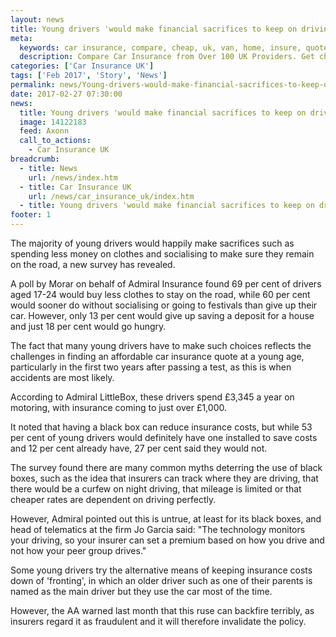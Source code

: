 ```yaml
---
layout: news
title: Young drivers 'would make financial sacrifices to keep on driving' - Quotezone.co.uk
meta:
  keywords: car insurance, compare, cheap, uk, van, home, insure, quotes, online, comparison, bike, loans, life
  description: Compare Car Insurance from Over 100 UK Providers. Get cheap quotes online now using our fast, free, secure comparison site
categories: ['Car Insurance UK']
tags: ['Feb 2017', 'Story', 'News']
permalink: news/Young-drivers-would-make-financial-sacrifices-to-keep-on-driving-.htm
date: 2017-02-27 07:30:00
news:
  title: Young drivers 'would make financial sacrifices to keep on driving'
  image: 14122183
  feed: Axonn
  call_to_actions:
    - Car Insurance UK
breadcrumb:
  - title: News
    url: /news/index.htm
  - title: Car Insurance UK
    url: /news/car_insurance_uk/index.htm
  - title: Young drivers 'would make financial sacrifices to keep on driving'
footer: 1
---
```


The majority of young drivers would happily make sacrifices such as spending less money on clothes and socialising to make sure they remain on the road, a new survey has revealed.

A poll by Morar on behalf of Admiral Insurance found 69 per cent of drivers aged 17-24 would buy less clothes to stay on the road, while 60 per cent would sooner do without socialising or going to festivals than give up their car. However, only 13 per cent would give up saving a deposit for a house and just 18 per cent would go hungry.

The fact that many young drivers have to make such choices reflects the challenges in finding an affordable car insurance quote at a young age, particularly in the first two years after passing a test, as this is when accidents are most likely.

According to Admiral LittleBox, these drivers spend &pound;3,345 a year on motoring, with insurance coming to just over &pound;1,000.

It noted that having a black box can reduce insurance costs, but while 53 per cent of young drivers would definitely have one installed to save costs and 12 per cent already have, 27 per cent said they would not.

The survey found there are many common myths deterring the use of black boxes, such as the idea that insurers can track where they are driving, that there would be a curfew on night driving, that mileage is limited or that cheaper rates are dependent on driving perfectly.

However, Admiral pointed out this is untrue, at least for its black boxes, and head of telematics at the firm Jo Garcia said: &quot;The technology monitors your driving, so your insurer can set a premium based on how you drive and not how your peer group drives.&quot;

Some young drivers try the alternative means of keeping insurance costs down of &#39;fronting&#39;, in which an older driver such as one of their parents is named as the main driver but they use the car most of the time.

However, the AA warned last month that this ruse can backfire terribly, as insurers regard it as fraudulent and it will therefore invalidate the policy.
